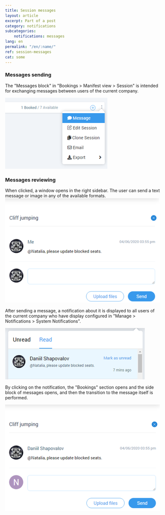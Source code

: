 ```yaml
---
title: Session messages
layout: article
excerpt: Part of a post
category: notifications
subcategories:
    notifications: messages
lang: en
permalink: "/en/:name/"
ref: session-messages
cat: some
---
```


### **Messages sending**

The "Messages block" in "Bookings > Manifest view > Session" is intended for exchanging messages between users of the current company.

![Session_messages1](/assets/images/session_messages1.png)

### **Messages reviewing**

When clicked, a window opens in the right sidebar. The user can send a text message or image in any of the available formats.
 
![Session_messages2](/assets/images/session_messages2.png)

After sending a message, a notification about it is displayed to all users of the current company who have display configured in "Manage > Notifications > System Notifications".

![Session_messages3](/assets/images/session_messages3.png)

By clicking on the notification, the "Bookings" section opens and the side block of messages opens, and then the transition to the message itself is performed.

![Session_messages4](/assets/images/session_messages4.png)


